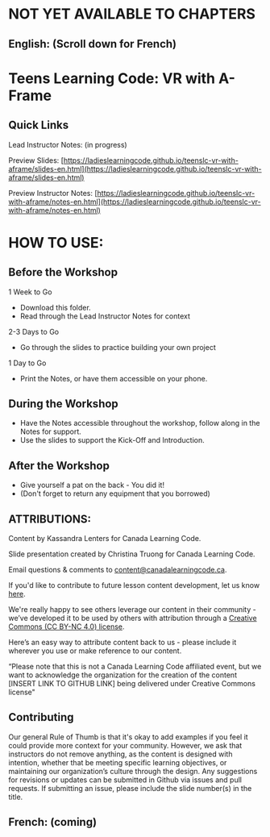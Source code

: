# NOT YET AVAILABLE TO CHAPTERS

## English: (Scroll down for French)

# Teens Learning Code: VR with A-Frame

## Quick Links

Lead Instructor Notes: (in progress)

Preview Slides: [https://ladieslearningcode.github.io/teenslc-vr-with-aframe/slides-en.html](https://ladieslearningcode.github.io/teenslc-vr-with-aframe/slides-en.html)

Preview Instructor Notes: [https://ladieslearningcode.github.io/teenslc-vr-with-aframe/notes-en.html](https://ladieslearningcode.github.io/teenslc-vr-with-aframe/notes-en.html)


# HOW TO USE:
## Before the Workshop
1 Week to Go

* Download this folder.
* Read through the Lead Instructor Notes for context

2-3 Days to Go

* Go through the slides to practice building your own project

<!--
* Update the slides (in a text editor, like <a href="https://atom.io/">atom.io</a>):
  * Insert the network info (Slide 1 and 25)
  * Edit the Agenda to adjust timing and/or activities, if applicable (Slide 5)
  * Replace the Example Project URL, if applicable (Slide 10)
-->
1 Day to Go

* Print the Notes, or have them accessible on your phone. <!--and Solution Sheet(s) (found in Activity List) to bring to the workshop.-->

## During the Workshop
* Have the Notes accessible throughout the workshop, follow along in the Notes for support.
* Use the slides to support the Kick-Off and Introduction.

## After the Workshop
* Give yourself a pat on the back - You did it!
* (Don't forget to return any equipment that you borrowed)


## ATTRIBUTIONS:

Content by Kassandra Lenters for Canada Learning Code.

Slide presentation created by Christina Truong for Canada Learning Code.

Email questions & comments to [content@canadalearningcode.ca](mailto:content@canadalearningcode.ca).

If you'd like to contribute to future lesson content development, let us know [here](https://docs.google.com/forms/d/e/1FAIpQLSfJ8NSMKVAmzpdn3EAymxCbDDz3XZPxyDdmtQ87GECuvXzzDQ/viewform).

We're really happy to see others leverage our content in their community - we’ve developed it to be used by others with attribution through a [Creative Commons (CC BY-NC 4.0) license](https://creativecommons.org/licenses/by-nc/4.0/).

Here’s an easy way to attribute content back to us - please include it wherever you use or make reference to our content.

“Please note that this is not a Canada Learning Code affiliated event, but we want to acknowledge the organization for the creation of the content [INSERT LINK TO GITHUB LINK] being delivered under Creative Commons license"

## Contributing

Our general Rule of Thumb is that it's okay to add examples if you feel it could provide more context for your community. However, we ask that instructors do not remove anything, as the content is designed with intention, whether that be meeting specific learning objectives, or maintaining our organization’s culture through the design.  Any suggestions for revisions or updates can be submitted in Github via issues and pull requests. If submitting an issue, please include the slide number(s) in the title.

## French: (coming)
